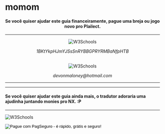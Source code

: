 # momom
<h4 align="center">Se você quiser ajudar este guia financeiramente, pague uma breja ou jogo novo pro Plailect.</h4>

---

<div align="center">
<img border="0" alt="W3Schools" src="https://blockchain.info/Resources/buttons/donate_64.png">
<p align="center"><i>1BKtYkpHJmYJSsSnRYBBGPRYRMBaNfpHTB	</i></p></div>

<br>

<div align="center">
<img border="0" alt="W3Schools" src="http://i.imgur.com/igzN9wS.jpg">
<p align="center"><i>devonmaloney@hotmail.com</i></p>
</div>

---
---

<h4 align="left">Se você quiser ajudar este guia ainda mais, o tradutor adoraria uma ajudinha juntando monies pro NX. :P</h4>

---

<div align="left">
<img border="0" alt="W3Schools" src="https://stc.pagseguro.uol.com.br/public/img/botoes/doacoes/209x48-doar-assina.gif" name="submit"/>
<form action="https://pagseguro.uol.com.br/checkout/v2/donation.html" method="post">
<input type="hidden" name="currency" value="BRL" />
<input type="hidden" name="receiverEmail" value="derfderk@gmail.com" />
<input type="hidden" name="iot" value="button" />
</form>


<!-- INICIO FORMULARIO BOTAO PAGSEGURO -->
<form action="https://pagseguro.uol.com.br/checkout/v2/donation.html" method="post">
<!-- NÃO EDITE OS COMANDOS DAS LINHAS ABAIXO -->
<input type="hidden" name="currency" value="BRL" />
<input type="hidden" name="receiverEmail" value="derfderk@gmail.com" />
<input type="hidden" name="iot" value="button" />
<input type="image" src="https://stc.pagseguro.uol.com.br/public/img/botoes/doacoes/209x48-doar-assina.gif" name="submit" alt="Pague com PagSeguro - é rápido, grátis e seguro!" />
</form>
<!-- FINAL FORMULARIO BOTAO PAGSEGURO -->
